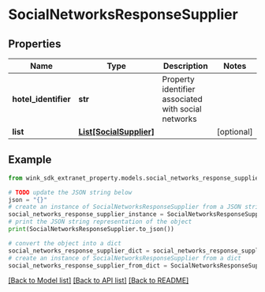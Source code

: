 # SocialNetworksResponseSupplier


## Properties

Name | Type | Description | Notes
------------ | ------------- | ------------- | -------------
**hotel_identifier** | **str** | Property identifier associated with social networks | 
**list** | [**List[SocialSupplier]**](SocialSupplier.md) |  | [optional] 

## Example

```python
from wink_sdk_extranet_property.models.social_networks_response_supplier import SocialNetworksResponseSupplier

# TODO update the JSON string below
json = "{}"
# create an instance of SocialNetworksResponseSupplier from a JSON string
social_networks_response_supplier_instance = SocialNetworksResponseSupplier.from_json(json)
# print the JSON string representation of the object
print(SocialNetworksResponseSupplier.to_json())

# convert the object into a dict
social_networks_response_supplier_dict = social_networks_response_supplier_instance.to_dict()
# create an instance of SocialNetworksResponseSupplier from a dict
social_networks_response_supplier_from_dict = SocialNetworksResponseSupplier.from_dict(social_networks_response_supplier_dict)
```
[[Back to Model list]](../README.md#documentation-for-models) [[Back to API list]](../README.md#documentation-for-api-endpoints) [[Back to README]](../README.md)


